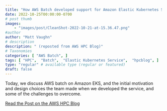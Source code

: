 ```yaml
---
title: "How AWS Batch developed support for Amazon Elastic Kubernetes Service"
date: 2022-10-25T00:00:00-0700
# post thumb
images:
    - "images/post/CleanShot-2022-10-21-at-15.36.47.png"
#author
author: "Matt Vaughn"
# description
description: " (reposted from AWS HPC Blog)"
# Taxonomies
categories: [ "AWS Batch", ]
tags: [ "HPC",  "Batch",  "Elastic Kubernetes Service",  "hpcblog", ]
type: "regular" # available type (regular or featured)
draft: false
---
```


Today, we discuss AWS batch on Amazon EKS, and the initial motivation and design choices the team made when we developed the service, and some of the challenges to overcome.

<a href="https://aws.amazon.com/blogs/hpc/how-aws-batch-developed-support-for-amazon-elastic-kubernetes-service/" class="btn btn-primary btn-lg active" role="button" aria-pressed="true" style="margin-top: 8px;">Read the Post on the AWS HPC Blog</a>